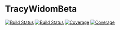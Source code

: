 # TracyWidomBeta

[![Build Status](https://travis-ci.com/Yiting687691/TracyWidomBeta.jl.svg?branch=main)](https://travis-ci.com/Yiting687691/TracyWidomBeta.jl)
[![Build Status](https://ci.appveyor.com/api/projects/status/github/Yiting687691/TracyWidomBeta.jl?svg=true)](https://ci.appveyor.com/project/Yiting687691/TracyWidomBeta-jl)
[![Coverage](https://codecov.io/gh/Yiting687691/TracyWidomBeta.jl/branch/main/graph/badge.svg)](https://codecov.io/gh/Yiting687691/TracyWidomBeta.jl)
[![Coverage](https://coveralls.io/repos/github/Yiting687691/TracyWidomBeta.jl/badge.svg?branch=main)](https://coveralls.io/github/Yiting687691/TracyWidomBeta.jl?branch=main)
